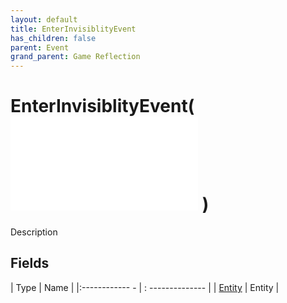 ```yaml
---
layout: default
title: EnterInvisiblityEvent
has_children: false
parent: Event
grand_parent: Game Reflection
---
```

# EnterInvisiblityEvent( ![ EntityEventBase ](game-reflection/events/entity_event_base.md) )
Description 

## Fields
| Type | Name |
|:------------ - | : -------------- |
| [Entity](game-reflection/classes/entity.md) | Entity |
